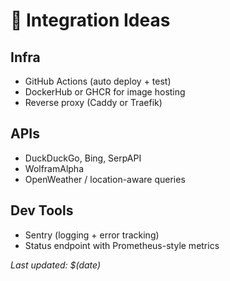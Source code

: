 # 🔌 Integration Ideas

## Infra
- GitHub Actions (auto deploy + test)
- DockerHub or GHCR for image hosting
- Reverse proxy (Caddy or Traefik)

## APIs
- DuckDuckGo, Bing, SerpAPI
- WolframAlpha
- OpenWeather / location-aware queries

## Dev Tools
- Sentry (logging + error tracking)
- Status endpoint with Prometheus-style metrics

_Last updated: $(date)_
